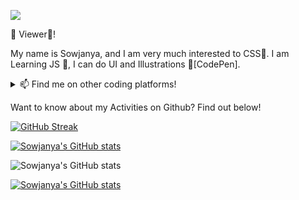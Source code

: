 ![](https://komarev.com/ghpvc/?username=sowgk&color=ff69b4&style=plastic)


👋 Viewer👀!

My name is Sowjanya, and I am very much interested to CSS💞️. I am Learning JS 🌱, I can do UI and Illustrations 🧿[CodePen].


<details>
	<summary>📫 Find me on other coding platforms!</summary></br>

- <a href="https://codepen.io/sowg"><img src="https://cdn-icons-png.flaticon.com/512/2111/2111501.png" width="20px"> CodePen</a>
- <a href="https://www.freecodecamp.org/sowg"><img src="https://design-style-guide.freecodecamp.org/downloads/fcc_secondary_small.svg" width="20px"> FreeCodeCamp</a>
- <a href="https://dev.to/sowg"><img src="https://cdn.worldvectorlogo.com/logos/devto.svg" width="20px"> Dev.to</a>
- <a href="https://dribbble.com/sowg"><img src="https://cdn.freebiesupply.com/logos/large/2x/dribbble-icon-1-logo-png-transparent.png" width="20px"> Dribbble</a>
</details>

Want to know about my Activities on Github? Find out below!

[![GitHub Streak](http://github-readme-streak-stats.herokuapp.com?user=sowgk&theme=jolly&layout=compact)](https://git.io/streak-stats)

[![Sowjanya's GitHub stats](https://github-readme-stats.vercel.app/api?username=sowgk&theme=jolly&show_icons=true&layout=compact)](https://github.com/anuraghazra/github-readme-stats)


![Sowjanya's GitHub stats](https://github-readme-stats.vercel.app/api/top-langs?username=sowgk&theme=jolly&layout=compact)

[![Sowjanya's GitHub stats](https://github-readme-stats.vercel.app/api?username=sowgk&theme=jolly&layout=compact)](https://github.com/anuraghazra/github-readme-stats)



<!---
sowgk/sowgk is a ✨ special ✨ repository because its `README.md` (this file) appears on your GitHub profile.
You can click the Preview link to take a look at your changes.
--->
